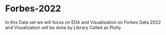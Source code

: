 # Forbes-2022
In this Data set we will focus on EDA and Visualization on Forbes Data 2022 and Visualization will be done by Library Called as Plotly 
